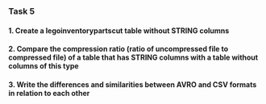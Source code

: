### Task 5

#### 1. Create a legoinventorypartscut table without STRING columns



#### 2. Compare the compression ratio (ratio of uncompressed file to compressed file) of a table that has STRING columns with a table without columns of this type

#### 3. Write the differences and similarities between AVRO and CSV formats in relation to each other
